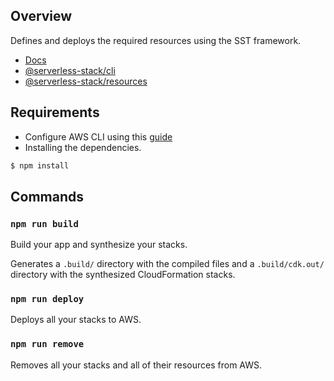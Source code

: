 ## Overview

Defines and deploys the required resources using the SST framework.

- [Docs](https://docs.serverless-stack.com)
- [@serverless-stack/cli](https://docs.serverless-stack.com/packages/cli)
- [@serverless-stack/resources](https://docs.serverless-stack.com/packages/resources)

## Requirements

- Configure AWS CLI using this [guide](https://docs.aws.amazon.com/cli/latest/userguide/getting-started-prereqs.html)
- Installing the dependencies.

```bash
$ npm install
```

## Commands

### `npm run build`

Build your app and synthesize your stacks.

Generates a `.build/` directory with the compiled files and a `.build/cdk.out/` directory with the synthesized CloudFormation stacks.

### `npm run deploy`

Deploys all your stacks to AWS.

### `npm run remove`

Removes all your stacks and all of their resources from AWS.
